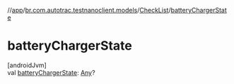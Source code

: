 //[app](../../../index.md)/[br.com.autotrac.testnanoclient.models](../index.md)/[CheckList](index.md)/[batteryChargerState](battery-charger-state.md)

# batteryChargerState

[androidJvm]\
val [batteryChargerState](battery-charger-state.md): [Any](https://kotlinlang.org/api/latest/jvm/stdlib/kotlin/-any/index.html)?
